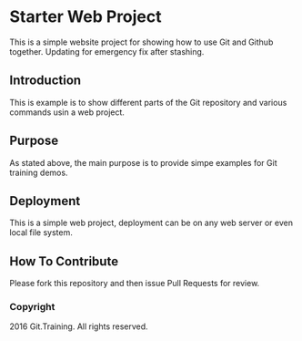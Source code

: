 # Starter Web Project

This is a simple website project for showing how to use Git and Github together.  Updating for emergency fix after stashing.

## Introduction

This is example is to show different parts of the Git repository and various commands usin a web project.

## Purpose

As stated above, the main purpose is to provide simpe examples for Git training demos.

## Deployment

This is a simple web project, deployment can be on any web server or even local file system.

## How To Contribute

Please fork this repository and then issue Pull Requests for review.

### Copyright

2016 Git.Training. All rights reserved.
